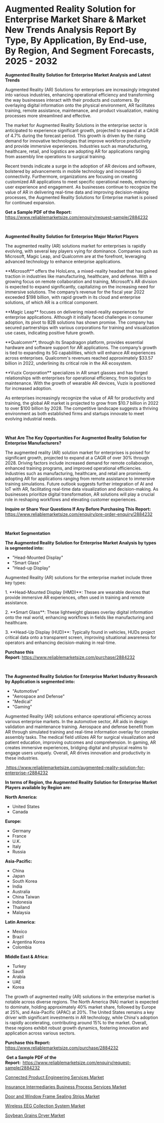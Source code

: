 <p><h1>Augmented Reality Solution for Enterprise Market Share & Market New Trends Analysis Report By Type, By Application, By End-use, By Region, And Segment Forecasts, 2025 - 2032</h1></p><p><strong>Augmented Reality Solution for Enterprise Market Analysis and Latest Trends</strong></p>
<p><p>Augmented Reality (AR) Solutions for enterprises are increasingly integrated into various industries, enhancing operational efficiency and transforming the way businesses interact with their products and customers. By overlaying digital information onto the physical environment, AR facilitates training, remote assistance, maintenance, and product visualization, making processes more streamlined and effective.</p><p>The market for Augmented Reality Solutions in the enterprise sector is anticipated to experience significant growth, projected to expand at a CAGR of 4.7% during the forecast period. This growth is driven by the rising demand for innovative technologies that improve workforce productivity and provide immersive experiences. Industries such as manufacturing, healthcare, retail, and logistics are adopting AR for applications ranging from assembly line operations to surgical training.</p><p>Recent trends indicate a surge in the adoption of AR devices and software, bolstered by advancements in mobile technology and increased 5G connectivity. Furthermore, organizations are focusing on creating customized AR applications to meet specific operational needs, enhancing user experience and engagement. As businesses continue to recognize the value of AR in delivering real-time data and improving decision-making processes, the Augmented Reality Solutions for Enterprise market is poised for continued expansion.</p></p>
<p><strong>Get a Sample PDF of the Report:&nbsp;</strong> <a href="https://www.reliablemarketsize.com/enquiry/request-sample/2884232?utm_campaign=1133&utm_medium=2&utm_source=Github&utm_content=ia&utm_term=13032025&utm_id=augmented-reality-solution-for-enterprise">https://www.reliablemarketsize.com/enquiry/request-sample/2884232</a></p>
<p>&nbsp;</p>
<p><strong>Augmented Reality Solution for Enterprise Major Market Players</strong></p>
<p><p>The augmented reality (AR) solutions market for enterprises is rapidly evolving, with several key players vying for dominance. Companies such as Microsoft, Magic Leap, and Qualcomm are at the forefront, leveraging advanced technology to enhance enterprise applications.</p><p>**Microsoft** offers the HoloLens, a mixed-reality headset that has gained traction in industries like manufacturing, healthcare, and defense. With a growing focus on remote collaboration and training, Microsoft's AR division is expected to expand significantly, capitalizing on the increasing need for immersive solutions. The company’s revenue for the fiscal year 2022 exceeded $198 billion, with rapid growth in its cloud and enterprise solutions, of which AR is a critical component.</p><p>**Magic Leap** focuses on delivering mixed-reality experiences for enterprise applications. Although it initially faced challenges in consumer adoption, its pivot to B2B solutions has shown promise. The company has secured partnerships with various corporations for training and visualization use cases, indicating positive future growth.</p><p>**Qualcomm**, through its Snapdragon platform, provides essential hardware and software support for AR applications. The company’s growth is tied to expanding its 5G capabilities, which will enhance AR experiences across enterprises. Qualcomm's revenues reached approximately $33.57 billion in 2022, underlining its critical role in the AR ecosystem.</p><p>**Vuzix Corporation** specializes in AR smart glasses and has forged relationships with enterprises for operational efficiency, from logistics to maintenance. With the growth of wearable AR devices, Vuzix is positioned for increased adoption.</p><p>As enterprises increasingly recognize the value of AR for productivity and training, the global AR market is projected to grow from $10.7 billion in 2022 to over $100 billion by 2028. The competitive landscape suggests a thriving environment as both established firms and startups innovate to meet evolving industrial needs.</p></p>
<p>&nbsp;</p>
<p><strong>What Are The Key Opportunities For Augmented Reality Solution for Enterprise Manufacturers?</strong></p>
<p><p>The augmented reality (AR) solution market for enterprises is poised for significant growth, projected to expand at a CAGR of over 30% through 2028. Driving factors include increased demand for remote collaboration, enhanced training programs, and improved operational efficiencies. Industries such as manufacturing, healthcare, and retail are prominently adopting AR for applications ranging from remote assistance to immersive training simulations. Future outlook suggests further integration of AI and IoT with AR, facilitating real-time data visualization and decision-making. As businesses prioritize digital transformation, AR solutions will play a crucial role in reshaping workflows and elevating customer experiences.</p></p>
<p><strong>Inquire or Share Your Questions If Any Before Purchasing This Report:</strong> <a href="https://www.reliablemarketsize.com/enquiry/pre-order-enquiry/2884232?utm_campaign=1133&utm_medium=2&utm_source=Github&utm_content=ia&utm_term=13032025&utm_id=augmented-reality-solution-for-enterprise">https://www.reliablemarketsize.com/enquiry/pre-order-enquiry/2884232</a></p>
<p>&nbsp;</p>
<p><strong>Market Segmentation</strong></p>
<p><strong>The Augmented Reality Solution for Enterprise Market Analysis by types is segmented into:</strong></p>
<p><ul><li>"Head-Mounted Display"</li><li>"Smart Glass"</li><li>"Head-up Display"</li></ul></p>
<p><p>Augmented Reality (AR) solutions for the enterprise market include three key types: </p><p>1. **Head-Mounted Display (HMD)**: These are wearable devices that provide immersive AR experiences, often used in training and remote assistance.</p><p>  </p><p>2. **Smart Glass**: These lightweight glasses overlay digital information onto the real world, enhancing workflows in fields like manufacturing and healthcare.</p><p>  </p><p>3. **Head-Up Display (HUD)**: Typically found in vehicles, HUDs project critical data onto a transparent screen, improving situational awareness for operators and enhancing decision-making in real-time.</p></p>
<p><strong>Purchase this Report:&nbsp;</strong><a href="https://www.reliablemarketsize.com/purchase/2884232?utm_campaign=1133&utm_medium=2&utm_source=Github&utm_content=ia&utm_term=13032025&utm_id=augmented-reality-solution-for-enterprise">https://www.reliablemarketsize.com/purchase/2884232</a></p>
<p>&nbsp;</p>
<p><strong>The Augmented Reality Solution for Enterprise Market Industry Research by Application is segmented into:</strong></p>
<p><ul><li>"Automotive"</li><li>"Aerospace and Defense"</li><li>"Medical"</li><li>"Gaming"</li></ul></p>
<p><p>Augmented Reality (AR) solutions enhance operational efficiency across various enterprise markets. In the automotive sector, AR aids in design validation and maintenance training. Aerospace and defense benefit from AR through simulated training and real-time information overlay for complex assembly tasks. The medical field utilizes AR for surgical visualization and patient education, improving outcomes and comprehension. In gaming, AR creates immersive experiences, bridging digital and physical realms to engage users uniquely. Overall, AR drives innovation and productivity in these industries.</p></p>
<p><a href="https://www.reliablemarketsize.com/augmented-reality-solution-for-enterprise-r2884232?utm_campaign=1133&utm_medium=2&utm_source=Github&utm_content=ia&utm_term=13032025&utm_id=augmented-reality-solution-for-enterprise">&nbsp;https://www.reliablemarketsize.com/augmented-reality-solution-for-enterprise-r2884232</a></p>
<p><strong>In terms of Region, the Augmented Reality Solution for Enterprise Market Players available by Region are:</strong></p>
<p>
    <p> <strong> North America: </strong>
        <ul>
            <li>United States</li>
            <li>Canada</li>
        </ul>
        </p> 
    <p> <strong> Europe: </strong>
        <ul>
            <li>Germany</li>
            <li>France</li>
            <li>U.K.</li>
            <li>Italy</li>
            <li>Russia</li>
        </ul>
        </p> 
    <p> <strong> Asia-Pacific: </strong>
        <ul>
            <li>China</li>
            <li>Japan</li>
            <li>South Korea</li>
            <li>India</li>
            <li>Australia</li>
            <li>China Taiwan</li>
            <li>Indonesia</li>
            <li>Thailand</li>
            <li>Malaysia</li>
        </ul>
        </p> 
    <p> <strong> Latin America: </strong>
        <ul>
            <li>Mexico</li>
            <li>Brazil</li>
            <li>Argentina Korea</li>
            <li>Colombia</li>
        </ul>
        </p> 
    <p> <strong> Middle East & Africa: </strong>
        <ul>
            <li>Turkey</li>
            <li>Saudi</li>
            <li>Arabia</li>
            <li>UAE</li>
            <li>Korea</li>
        </ul>
    </p>
    </p>
<p><p>The growth of augmented reality (AR) solutions in the enterprise market is notable across diverse regions. The North America (NA) market is expected to dominate, holding approximately 40% market share, followed by Europe at 25%, and Asia-Pacific (APAC) at 20%. The United States remains a key driver with significant investments in AR technology, while China's adoption is rapidly accelerating, contributing around 15% to the market. Overall, these regions exhibit robust growth dynamics, fostering innovation and application across various sectors.</p></p>
<p><strong>Purchase this Report: </strong><a href="https://www.reliablemarketsize.com/purchase/2884232?utm_campaign=1133&utm_medium=2&utm_source=Github&utm_content=ia&utm_term=13032025&utm_id=augmented-reality-solution-for-enterprise">https://www.reliablemarketsize.com/purchase/2884232</a></p>
<p>&nbsp;<strong>Get a Sample PDF of the Report:&nbsp;&nbsp;</strong><a href="https://www.reliablemarketsize.com/enquiry/request-sample/2884232?utm_campaign=1133&utm_medium=2&utm_source=Github&utm_content=ia&utm_term=13032025&utm_id=augmented-reality-solution-for-enterprise">https://www.reliablemarketsize.com/enquiry/request-sample/2884232</a></p>
<p><strong></strong></p>
<p><p><a href="https://github.com/kelttnandan9/Market-Research-Report-List-1/blob/main/connected-product-engineering-services-market.md?utm_campaign=1133&utm_medium=2&utm_source=Github&utm_content=ia&utm_term=13032025&utm_id=augmented-reality-solution-for-enterprise">Connected Product Engineering Services Market</a></p><p><a href="https://github.com/goreabeeran/Market-Research-Report-List-1/blob/main/insurance-intermediaries-business-process-services-market.md?utm_campaign=1133&utm_medium=2&utm_source=Github&utm_content=ia&utm_term=13032025&utm_id=augmented-reality-solution-for-enterprise">Insurance Intermediaries Business Process Services Market</a></p><p><a href="https://github.com/romeoacuffap/Market-Research-Report-List-1/blob/main/door-and-window-frame-sealing-strips-market.md?utm_campaign=1133&utm_medium=2&utm_source=Github&utm_content=ia&utm_term=13032025&utm_id=augmented-reality-solution-for-enterprise">Door and Window Frame Sealing Strips Market</a></p><p><a href="https://github.com/klinzenisaa/Market-Research-Report-List-1/blob/main/wireless-eeg-collection-system-market.md?utm_campaign=1133&utm_medium=2&utm_source=Github&utm_content=ia&utm_term=13032025&utm_id=augmented-reality-solution-for-enterprise">Wireless EEG Collection System Market</a></p><p><a href="https://github.com/prumrupear/Market-Research-Report-List-1/blob/main/soybean-grains-dryer-market.md?utm_campaign=1133&utm_medium=2&utm_source=Github&utm_content=ia&utm_term=13032025&utm_id=augmented-reality-solution-for-enterprise">Soybean Grains Dryer Market</a></p></p>